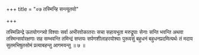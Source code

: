 +++
title = "०७ तस्मिन्हि सन्त्यूतयो"

+++

तस्मिन्निन्द्रे ऊतयोगन्त्र्यो विश्वाः सर्वा अभीरवोकातराः सचा सहायभूता मरुद्रूपाः सेनाः सन्ति भवन्ति अथवा तस्मिन्सर्वारक्षणाः सह सम्भवन्ति तमिन्द्रं सप्तयः सर्पणशीलाहरयोश्वाः पुरूवसुं बहुधनं बहुधनप्रदमित्यर्थः तं मदाय सुतमभिषुतसोमं प्रत्याबहन्तु आगमयन्तु ॥ ७ ॥